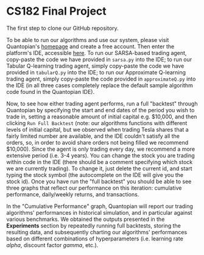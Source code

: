 # CS182 Final Project
The first step to clone our GitHub repository.

To be able to run our algorithms and use our system, please visit Quantopian's [homepage](https://www.quantopian.com/home) and create a free account. Then enter the platform's IDE, accessible [here](https://www.quantopian.com/algorithms/5a248b7cfd539e0016412be1). To run our SARSA-based trading agent, copy-paste the code we have provided in `sarsa.py` into the IDE; to run our Tabular Q-learning trading agent, simply copy-paste the code we have provided in `tabularQ.py` into the IDE; to run our Approximate Q-learning trading agent, simply copy-paste the code provided in `approximateQ.py` into the IDE (in all three cases completely replace the default sample algorithm code found in the Quantopian IDE). 

Now, to see how either trading agent performs, run a full "backtest" through Quantopian by specifying the start and end dates of the period you wish to trade in, setting a reasonable amount of initial capital e.g. $10,000, and then clicking `Run Full Backtest` (note: our algorithms functions with different levels of initial capital, but we observed when trading Tesla shares that a fairly limited number are available, and the IDE couldn't satisfy all the orders, so, in order to avoid share orders not being filled we recommend $10,000). Since the agent is only trading every day, we recommend a more extensive period (i.e. 3-4 years). You can change the stock you are trading within code in the IDE (there should be a comment specifying which stock we are currently trading). To change it, just delete the current id, and start typing the stock symbol (the autocomplete on the IDE will give you the stock id). Once you have run the "full backtest" you should be able to see three graphs that reflect our performance on this iteration: cumulative performance, daily/weekly returns, and transactions.  

In the "Cumulative Performance" graph, Quantopian will report our trading algorithms' performances in historical simulation, and in particular against various benchmarks. We obtained the outputs presented in the **Experiments** section by repeatedly running full backtests, storing the resulting data, and subsequently charting our algorithms' performances based on different combinations of hyperparameters (i.e. learning rate *alpha*, discount factor *gamma*, etc.).